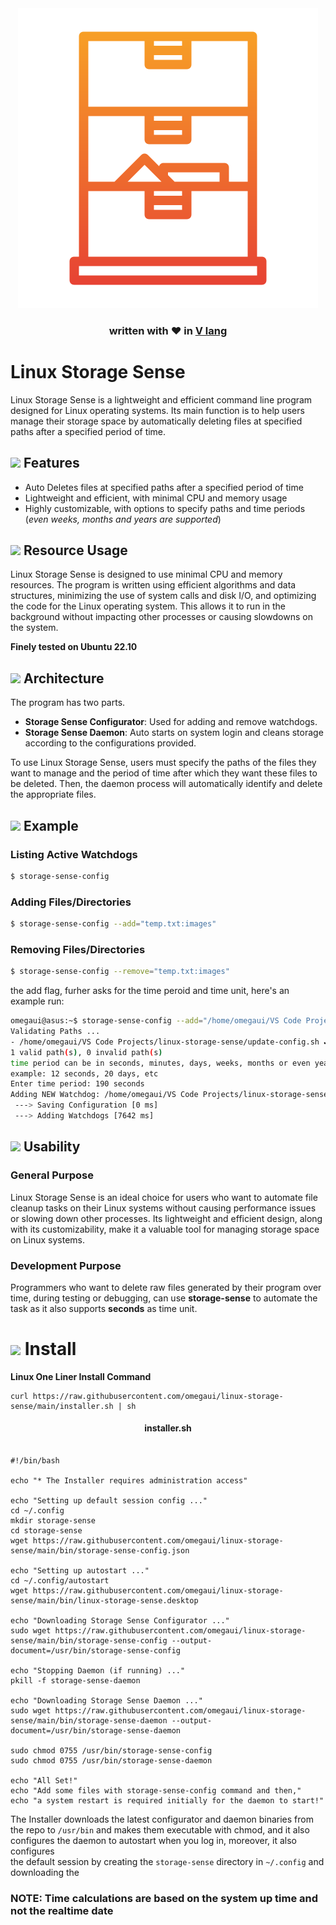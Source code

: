 
<div align="center">
    <img src="images/icon.png"/>
    <h3>written with ♥️ in <a href="https://vlang.io" target="_blank">V lang</a></h3>
</div>

# Linux Storage Sense

Linux Storage Sense is a lightweight and efficient command line program designed for Linux operating systems.
Its main function is to help users manage their storage space by automatically deleting files at specified paths
after a specified period of time.

## ![](https://img.icons8.com/external-basicons-color-danil-polshin/50/null/external-space-space-basicons-color-danil-polshin-16.png) Features

- Auto Deletes files at specified paths after a specified period of time
- Lightweight and efficient, with minimal CPU and memory usage
- Highly customizable, with options to specify paths and time periods (_even weeks, months and years are supported_)

## ![](https://img.icons8.com/external-flat-icons-pause-08/50/null/external-fuel-car-repair-flat-icons-pause-08-2.png) Resource Usage

Linux Storage Sense is designed to use minimal CPU and memory resources. 
The program is written using efficient algorithms and data structures,
minimizing the use of system calls and disk I/O, and optimizing the code for the Linux operating system. 
This allows it to run in the background without impacting other processes or causing slowdowns on the system.

**Finely tested on Ubuntu 22.10**

## ![](https://img.icons8.com/external-flatart-icons-flat-flatarticons/50/null/external-design-design-thinking-flatart-icons-flat-flatarticons.png) Architecture

The program has two parts.
- **Storage Sense Configurator**: Used for adding and remove watchdogs.
- **Storage Sense Daemon**: Auto starts on system login and cleans storage according to the configurations provided.


To use Linux Storage Sense, users must specify the paths of the files they want to manage and the period of time after which they want these files to be deleted. 
Then, the daemon process will automatically identify and delete the appropriate files.

## ![](https://img.icons8.com/external-flaticons-flat-flat-icons/50/null/external-manual-design-flaticons-flat-flat-icons.png) Example

### Listing Active Watchdogs

```sh
$ storage-sense-config
```

### Adding Files/Directories

```sh
$ storage-sense-config --add="temp.txt:images"
```

### Removing Files/Directories

```sh
$ storage-sense-config --remove="temp.txt:images"
```

the add flag, furher asks for the time peroid and time unit,
here's an example run:
```sh
omegaui@asus:~$ storage-sense-config --add="/home/omegaui/VS Code Projects/linux-storage-sense/update-config.sh"
Validating Paths ...
- /home/omegaui/VS Code Projects/linux-storage-sense/update-config.sh ✔️
1 valid path(s), 0 invalid path(s)
time period can be in seconds, minutes, days, weeks, months or even years
example: 12 seconds, 20 days, etc
Enter time period: 190 seconds
Adding NEW Watchdog: /home/omegaui/VS Code Projects/linux-storage-sense/update-config.sh
 ---> Saving Configuration [0 ms]
 ---> Adding Watchdogs [7642 ms]
```

## ![](https://img.icons8.com/fluency/48/null/goal.png) Usability 

### General Purpose

Linux Storage Sense is an ideal choice for users who want to automate file cleanup tasks on their Linux systems without causing performance issues or slowing down other processes.
Its lightweight and efficient design, along with its customizability, make it a valuable tool for managing storage space on Linux systems.

### Development Purpose

Programmers who want to delete raw files generated by their program over time, during testing or debugging,
can use **storage-sense** to automate the task as it also supports **seconds** as time unit.

# ![](https://img.icons8.com/dusk/50/null/linux.png) Install

**Linux One Liner Install Command**

```shell
curl https://raw.githubusercontent.com/omegaui/linux-storage-sense/main/installer.sh | sh
```
<div align="center">
    <h4>installer.sh</h4>
</div>

```shell

#!/bin/bash

echo "* The Installer requires administration access"

echo "Setting up default session config ..."
cd ~/.config
mkdir storage-sense
cd storage-sense
wget https://raw.githubusercontent.com/omegaui/linux-storage-sense/main/bin/storage-sense-config.json

echo "Setting up autostart ..."
cd ~/.config/autostart
wget https://raw.githubusercontent.com/omegaui/linux-storage-sense/main/bin/linux-storage-sense.desktop

echo "Downloading Storage Sense Configurator ..."
sudo wget https://raw.githubusercontent.com/omegaui/linux-storage-sense/main/bin/storage-sense-config --output-document=/usr/bin/storage-sense-config

echo "Stopping Daemon (if running) ..."
pkill -f storage-sense-daemon

echo "Downloading Storage Sense Daemon ..."
sudo wget https://raw.githubusercontent.com/omegaui/linux-storage-sense/main/bin/storage-sense-daemon --output-document=/usr/bin/storage-sense-daemon

sudo chmod 0755 /usr/bin/storage-sense-config
sudo chmod 0755 /usr/bin/storage-sense-daemon

echo "All Set!"
echo "Add some files with storage-sense-config command and then,"
echo "a system restart is required initially for the daemon to start!"
```

The Installer downloads the latest configurator and daemon binaries from the repo to `/usr/bin` and makes them 
executable with chmod, and it also configures the daemon to autostart when you log in, moreover, it also configures  
the default session by creating the `storage-sense` directory in `~/.config` and downloading the 

### NOTE: Time calculations are based on the system up time and not the realtime date